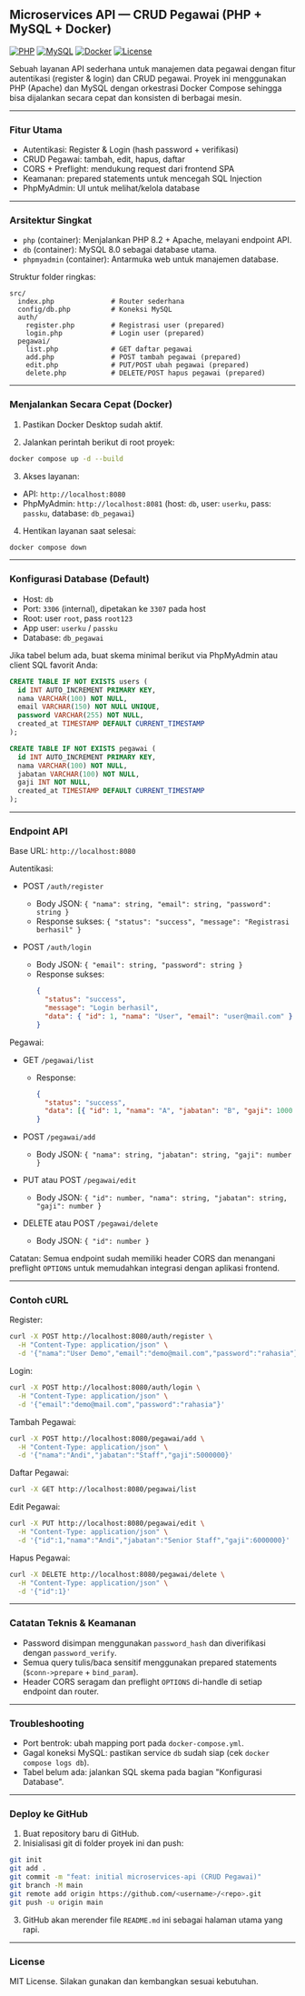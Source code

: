 ## Microservices API — CRUD Pegawai (PHP + MySQL + Docker)

[![PHP](https://img.shields.io/badge/PHP-8.2-777BB4?logo=php&logoColor=white)](https://www.php.net/)
[![MySQL](https://img.shields.io/badge/MySQL-8.0-4479A1?logo=mysql&logoColor=white)](https://www.mysql.com/)
[![Docker](https://img.shields.io/badge/Docker-Compose-2496ED?logo=docker&logoColor=white)](https://docs.docker.com/compose/)
[![License](https://img.shields.io/badge/License-MIT-green.svg)](#license)

Sebuah layanan API sederhana untuk manajemen data pegawai dengan fitur autentikasi (register & login) dan CRUD pegawai. Proyek ini menggunakan PHP (Apache) dan MySQL dengan orkestrasi Docker Compose sehingga bisa dijalankan secara cepat dan konsisten di berbagai mesin.

---

### Fitur Utama

- Autentikasi: Register & Login (hash password + verifikasi)
- CRUD Pegawai: tambah, edit, hapus, daftar
- CORS + Preflight: mendukung request dari frontend SPA
- Keamanan: prepared statements untuk mencegah SQL Injection
- PhpMyAdmin: UI untuk melihat/kelola database

---

### Arsitektur Singkat

- `php` (container): Menjalankan PHP 8.2 + Apache, melayani endpoint API.
- `db` (container): MySQL 8.0 sebagai database utama.
- `phpmyadmin` (container): Antarmuka web untuk manajemen database.

Struktur folder ringkas:

```
src/
  index.php              # Router sederhana
  config/db.php          # Koneksi MySQL
  auth/
    register.php         # Registrasi user (prepared)
    login.php            # Login user (prepared)
  pegawai/
    list.php             # GET daftar pegawai
    add.php              # POST tambah pegawai (prepared)
    edit.php             # PUT/POST ubah pegawai (prepared)
    delete.php           # DELETE/POST hapus pegawai (prepared)
```

---

### Menjalankan Secara Cepat (Docker)

1. Pastikan Docker Desktop sudah aktif.

2. Jalankan perintah berikut di root proyek:

```bash
docker compose up -d --build
```

3. Akses layanan:

- API: `http://localhost:8080`
- PhpMyAdmin: `http://localhost:8081` (host: `db`, user: `userku`, pass: `passku`, database: `db_pegawai`)

4. Hentikan layanan saat selesai:

```bash
docker compose down
```

---

### Konfigurasi Database (Default)

- Host: `db`
- Port: `3306` (internal), dipetakan ke `3307` pada host
- Root: user `root`, pass `root123`
- App user: `userku` / `passku`
- Database: `db_pegawai`

Jika tabel belum ada, buat skema minimal berikut via PhpMyAdmin atau client SQL favorit Anda:

```sql
CREATE TABLE IF NOT EXISTS users (
  id INT AUTO_INCREMENT PRIMARY KEY,
  nama VARCHAR(100) NOT NULL,
  email VARCHAR(150) NOT NULL UNIQUE,
  password VARCHAR(255) NOT NULL,
  created_at TIMESTAMP DEFAULT CURRENT_TIMESTAMP
);

CREATE TABLE IF NOT EXISTS pegawai (
  id INT AUTO_INCREMENT PRIMARY KEY,
  nama VARCHAR(100) NOT NULL,
  jabatan VARCHAR(100) NOT NULL,
  gaji INT NOT NULL,
  created_at TIMESTAMP DEFAULT CURRENT_TIMESTAMP
);
```

---

### Endpoint API

Base URL: `http://localhost:8080`

Autentikasi:

- POST `/auth/register`

  - Body JSON: `{ "nama": string, "email": string, "password": string }`
  - Response sukses: `{ "status": "success", "message": "Registrasi berhasil" }`

- POST `/auth/login`
  - Body JSON: `{ "email": string, "password": string }`
  - Response sukses:
    ```json
    {
      "status": "success",
      "message": "Login berhasil",
      "data": { "id": 1, "nama": "User", "email": "user@mail.com" }
    }
    ```

Pegawai:

- GET `/pegawai/list`

  - Response:
    ```json
    {
      "status": "success",
      "data": [{ "id": 1, "nama": "A", "jabatan": "B", "gaji": 1000 }]
    }
    ```

- POST `/pegawai/add`

  - Body JSON: `{ "nama": string, "jabatan": string, "gaji": number }`

- PUT atau POST `/pegawai/edit`

  - Body JSON: `{ "id": number, "nama": string, "jabatan": string, "gaji": number }`

- DELETE atau POST `/pegawai/delete`
  - Body JSON: `{ "id": number }`

Catatan: Semua endpoint sudah memiliki header CORS dan menangani preflight `OPTIONS` untuk memudahkan integrasi dengan aplikasi frontend.

---

### Contoh cURL

Register:

```bash
curl -X POST http://localhost:8080/auth/register \
  -H "Content-Type: application/json" \
  -d '{"nama":"User Demo","email":"demo@mail.com","password":"rahasia"}'
```

Login:

```bash
curl -X POST http://localhost:8080/auth/login \
  -H "Content-Type: application/json" \
  -d '{"email":"demo@mail.com","password":"rahasia"}'
```

Tambah Pegawai:

```bash
curl -X POST http://localhost:8080/pegawai/add \
  -H "Content-Type: application/json" \
  -d '{"nama":"Andi","jabatan":"Staff","gaji":5000000}'
```

Daftar Pegawai:

```bash
curl -X GET http://localhost:8080/pegawai/list
```

Edit Pegawai:

```bash
curl -X PUT http://localhost:8080/pegawai/edit \
  -H "Content-Type: application/json" \
  -d '{"id":1,"nama":"Andi","jabatan":"Senior Staff","gaji":6000000}'
```

Hapus Pegawai:

```bash
curl -X DELETE http://localhost:8080/pegawai/delete \
  -H "Content-Type: application/json" \
  -d '{"id":1}'
```

---

### Catatan Teknis & Keamanan

- Password disimpan menggunakan `password_hash` dan diverifikasi dengan `password_verify`.
- Semua query tulis/baca sensitif menggunakan prepared statements (`$conn->prepare` + `bind_param`).
- Header CORS seragam dan preflight `OPTIONS` di-handle di setiap endpoint dan router.

---

### Troubleshooting

- Port bentrok: ubah mapping port pada `docker-compose.yml`.
- Gagal koneksi MySQL: pastikan service `db` sudah siap (cek `docker compose logs db`).
- Tabel belum ada: jalankan SQL skema pada bagian "Konfigurasi Database".

---

### Deploy ke GitHub

1. Buat repository baru di GitHub.
2. Inisialisasi git di folder proyek ini dan push:

```bash
git init
git add .
git commit -m "feat: initial microservices-api (CRUD Pegawai)"
git branch -M main
git remote add origin https://github.com/<username>/<repo>.git
git push -u origin main
```

3. GitHub akan merender file `README.md` ini sebagai halaman utama yang rapi.

---

### License

MIT License. Silakan gunakan dan kembangkan sesuai kebutuhan.
